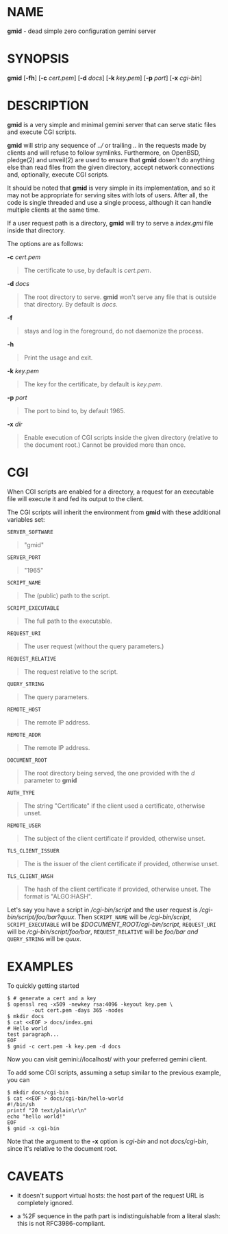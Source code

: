 
# NAME

**gmid** - dead simple zero configuration gemini server

# SYNOPSIS

**gmid**
\[**-fh**]
\[**-c**&nbsp;*cert.pem*]
\[**-d**&nbsp;*docs*]
\[**-k**&nbsp;*key.pem*]
\[**-p**&nbsp;*port*]
\[**-x**&nbsp;*cgi-bin*]

# DESCRIPTION

**gmid**
is a very simple and minimal gemini server that can serve static files
and execute CGI scripts.

**gmid**
will strip any sequence of
*../*
or trailing
*..*
in the requests made by clients and will refuse to follow symlinks.
Furthermore, on
OpenBSD,
pledge(2)
and
unveil(2)
are used to ensure that
**gmid**
dosen't do anything else than read files from the given directory,
accept network connections and, optionally, execute CGI scripts.

It should be noted that
**gmid**
is very simple in its implementation, and so it may not be appropriate
for serving sites with lots of users.
After all, the code is single threaded and use a single process,
although it can handle multiple clients at the same time.

If a user request path is a directory,
**gmid**
will try to serve a
*index.gmi*
file inside that directory.

The options are as follows:

**-c** *cert.pem*

> The certificate to use, by default is
> *cert.pem*.

**-d** *docs*

> The root directory to serve.
> **gmid**
> won't serve any file that is outside that directory.
> By default is
> *docs*.

**-f**

> stays and log in the foreground, do not daemonize the process.

**-h**

> Print the usage and exit.

**-k** *key.pem*

> The key for the certificate, by default is
> *key.pem*.

**-p** *port*

> The port to bind to, by default 1965.

**-x** *dir*

> Enable execution of CGI scripts inside the given directory (relative
> to the document root.)  Cannot be provided more than once.

# CGI

When CGI scripts are enabled for a directory, a request for an
executable file will execute it and fed its output to the client.

The CGI scripts will inherit the environment from
**gmid**
with these additional variables set:

`SERVER_SOFTWARE`

> "gmid"

`SERVER_PORT`

> "1965"

`SCRIPT_NAME`

> The (public) path to the script.

`SCRIPT_EXECUTABLE`

> The full path to the executable.

`REQUEST_URI`

> The user request (without the query parameters.)

`REQUEST_RELATIVE`

> The request relative to the script.

`QUERY_STRING`

> The query parameters.

`REMOTE_HOST`

> The remote IP address.

`REMOTE_ADDR`

> The remote IP address.

`DOCUMENT_ROOT`

> The root directory being served, the one provided with the
> *d*
> parameter to
> **gmid**

`AUTH_TYPE`

> The string "Certificate" if the client used a certificate, otherwise unset.

`REMOTE_USER`

> The subject of the client certificate if provided, otherwise unset.

`TLS_CLIENT_ISSUER`

> The is the issuer of the client certificate if provided, otherwise unset.

`TLS_CLIENT_HASH`

> The hash of the client certificate if provided, otherwise unset.
> The format is "ALGO:HASH".

Let's say you have a script in
*/cgi-bin/script*
and the user request is
*/cgi-bin/script/foo/bar?quux*.
Then
`SCRIPT_NAME`
will be
*/cgi-bin/script*,
`SCRIPT_EXECUTABLE`
will be
*$DOCUMENT\_ROOT/cgi-bin/script*,
`REQUEST_URI`
will be
*/cgi-bin/script/foo/bar*,
`REQUEST_RELATIVE`
will be
*foo/bar and*
`QUERY_STRING`
will be
*quux*.

# EXAMPLES

To quickly getting started

	$ # generate a cert and a key
	$ openssl req -x509 -newkey rsa:4096 -keyout key.pem \
	        -out cert.pem -days 365 -nodes
	$ mkdir docs
	$ cat <<EOF > docs/index.gmi
	# Hello world
	test paragraph...
	EOF
	$ gmid -c cert.pem -k key.pem -d docs

Now you can visit gemini://localhost/ with your preferred gemini
client.

To add some CGI scripts, assuming a setup similar to the previous
example, you can

	$ mkdir docs/cgi-bin
	$ cat <<EOF > docs/cgi-bin/hello-world
	#!/bin/sh
	printf "20 text/plain\r\n"
	echo "hello world!"
	EOF
	$ gmid -x cgi-bin

Note that the argument to the
**-x**
option is
*cgi-bin*
and not
*docs/cgi-bin*,
since it's relative to the document root.

# CAVEATS

*	it doesn't support virtual hosts: the host part of the request URL is
	completely ignored.

*	a %2F sequence in the path part is indistinguishable from a literal
	slash: this is not RFC3986-compliant.

